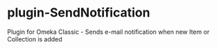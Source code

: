 # plugin-SendNotification
Plugin for Omeka Classic - Sends e-mail notification when new Item or Collection is added

